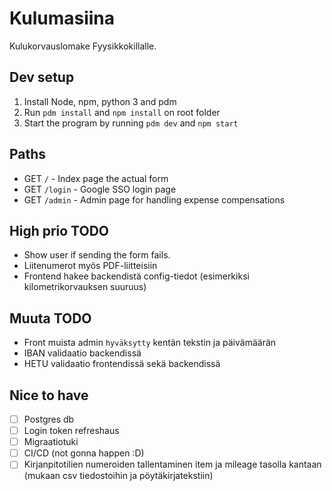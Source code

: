 # Kulumasiina

Kulukorvauslomake Fyysikkokillalle.

## Dev setup

1. Install Node, npm, python 3 and pdm
2. Run `pdm install` and `npm install` on root folder
3. Start the program by running `pdm dev` and `npm start`

## Paths

- GET `/` - Index page the actual form
- GET `/login` - Google SSO login page
- GET `/admin` - Admin page for handling expense compensations

## High prio TODO

- Show user if sending the form fails.
- Liitenumerot myös PDF-liitteisiin
- Frontend hakee backendistä config-tiedot (esimerkiksi kilometrikorvauksen suuruus)

## Muuta TODO

- Front muista admin `hyväksytty` kentän tekstin ja päivämäärän
- IBAN validaatio backendissä
- HETU validaatio frontendissä sekä backendissä

## Nice to have

- [ ] Postgres db
- [ ] Login token refreshaus
- [ ] Migraatiotuki
- [ ] CI/CD (not gonna happen :D)
- [ ] Kirjanpitotilien numeroiden tallentaminen item ja mileage tasolla kantaan (mukaan csv tiedostoihin ja pöytäkirjatekstiin)
